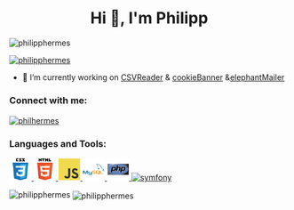 <h1 align="center">Hi 👋, I'm Philipp</h1>
<p align="left"> <img src="https://komarev.com/ghpvc/?username=philipphermes&label=Profile%20views&color=0e75b6&style=flat" alt="philipphermes" /> </p>

<p align="left"> <a href="https://github.com/ryo-ma/github-profile-trophy"><img src="https://github-profile-trophy.vercel.app/?username=philipphermes" alt="philipphermes" /></a> </p>

- 🔭 I’m currently working on [CSVReader](https://github.com/philipphermes/CSVReader) & [cookieBanner](https://github.com/philipphermes/cookieBanner) &[elephantMailer](https://github.com/philipphermes/elephantMailer)

<h3 align="left">Connect with me:</h3>
<p align="left">
<a href="https://instagram.com/philhermes" target="blank"><img align="center" src="https://raw.githubusercontent.com/rahuldkjain/github-profile-readme-generator/master/src/images/icons/Social/instagram.svg" alt="philhermes" height="30" width="40" /></a>
</p>

<h3 align="left">Languages and Tools:</h3>
<p align="left"> <a href="https://www.w3schools.com/css/" target="_blank" rel="noreferrer"> <img src="https://raw.githubusercontent.com/devicons/devicon/master/icons/css3/css3-original-wordmark.svg" alt="css3" width="40" height="40"/> </a> <a href="https://www.w3.org/html/" target="_blank" rel="noreferrer"> <img src="https://raw.githubusercontent.com/devicons/devicon/master/icons/html5/html5-original-wordmark.svg" alt="html5" width="40" height="40"/> </a> <a href="https://developer.mozilla.org/en-US/docs/Web/JavaScript" target="_blank" rel="noreferrer"> <img src="https://raw.githubusercontent.com/devicons/devicon/master/icons/javascript/javascript-original.svg" alt="javascript" width="40" height="40"/> </a> <a href="https://www.mysql.com/" target="_blank" rel="noreferrer"> <img src="https://raw.githubusercontent.com/devicons/devicon/master/icons/mysql/mysql-original-wordmark.svg" alt="mysql" width="40" height="40"/> </a> <a href="https://www.php.net" target="_blank" rel="noreferrer"> <img src="https://raw.githubusercontent.com/devicons/devicon/master/icons/php/php-original.svg" alt="php" width="40" height="40"/> </a> <a href="https://symfony.com" target="_blank" rel="noreferrer"> <img src="https://symfony.com/logos/symfony_black_03.svg" alt="symfony" width="40" height="40"/> </a> </p>

<p><img align="left" src="https://github-readme-stats.vercel.app/api/top-langs?username=philipphermes&show_icons=true&locale=en&layout=compact" alt="philipphermes" /></p>

<p>&nbsp;<img align="center" src="https://github-readme-stats.vercel.app/api?username=philipphermes&show_icons=true&locale=en" alt="philipphermes" /></p>

